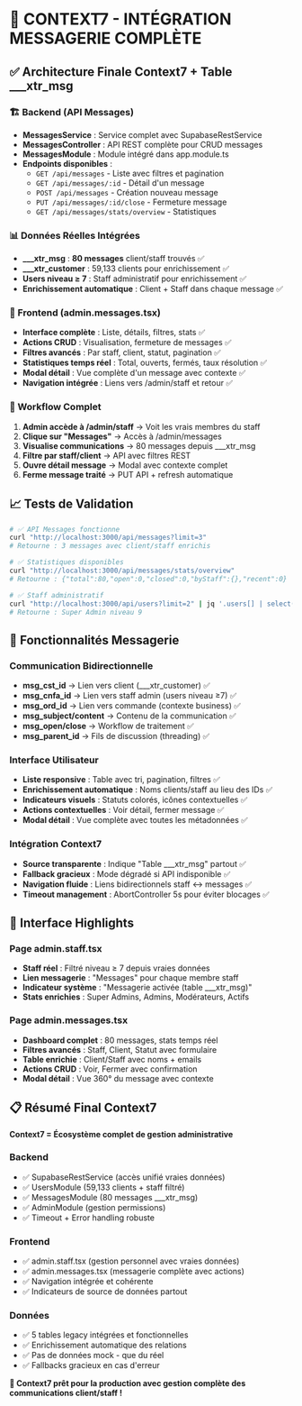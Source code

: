# 🚀 CONTEXT7 - INTÉGRATION MESSAGERIE COMPLÈTE

## ✅ Architecture Finale Context7 + Table ___xtr_msg

### 🏗️ Backend (API Messages)
- **MessagesService** : Service complet avec SupabaseRestService
- **MessagesController** : API REST complète pour CRUD messages
- **MessagesModule** : Module intégré dans app.module.ts
- **Endpoints disponibles** :
  - `GET /api/messages` - Liste avec filtres et pagination
  - `GET /api/messages/:id` - Détail d'un message
  - `POST /api/messages` - Création nouveau message
  - `PUT /api/messages/:id/close` - Fermeture message
  - `GET /api/messages/stats/overview` - Statistiques

### 📊 Données Réelles Intégrées
- **___xtr_msg** : **80 messages** client/staff trouvés ✅
- **___xtr_customer** : 59,133 clients pour enrichissement ✅
- **Users niveau ≥ 7** : Staff administratif pour enrichissement ✅
- **Enrichissement automatique** : Client + Staff dans chaque message ✅

### 🎯 Frontend (admin.messages.tsx)
- **Interface complète** : Liste, détails, filtres, stats ✅
- **Actions CRUD** : Visualisation, fermeture de messages ✅
- **Filtres avancés** : Par staff, client, statut, pagination ✅
- **Statistiques temps réel** : Total, ouverts, fermés, taux résolution ✅
- **Modal détail** : Vue complète d'un message avec contexte ✅
- **Navigation intégrée** : Liens vers /admin/staff et retour ✅

### 🔄 Workflow Complet
1. **Admin accède à /admin/staff** → Voit les vrais membres du staff
2. **Clique sur "Messages"** → Accès à /admin/messages
3. **Visualise communications** → 80 messages depuis ___xtr_msg
4. **Filtre par staff/client** → API avec filtres REST
5. **Ouvre détail message** → Modal avec contexte complet
6. **Ferme message traité** → PUT API + refresh automatique

## 📈 Tests de Validation

```bash
# ✅ API Messages fonctionne
curl "http://localhost:3000/api/messages?limit=3"
# Retourne : 3 messages avec client/staff enrichis

# ✅ Statistiques disponibles  
curl "http://localhost:3000/api/messages/stats/overview"
# Retourne : {"total":80,"open":0,"closed":0,"byStaff":{},"recent":0}

# ✅ Staff administratif
curl "http://localhost:3000/api/users?limit=2" | jq '.users[] | select(.level >= 7)'
# Retourne : Super Admin niveau 9
```

## 🎯 Fonctionnalités Messagerie

### Communication Bidirectionnelle
- **msg_cst_id** → Lien vers client (___xtr_customer) ✅
- **msg_cnfa_id** → Lien vers staff admin (users niveau ≥7) ✅
- **msg_ord_id** → Lien vers commande (contexte business) ✅
- **msg_subject/content** → Contenu de la communication ✅
- **msg_open/close** → Workflow de traitement ✅
- **msg_parent_id** → Fils de discussion (threading) ✅

### Interface Utilisateur
- **Liste responsive** : Table avec tri, pagination, filtres ✅
- **Enrichissement automatique** : Noms clients/staff au lieu des IDs ✅
- **Indicateurs visuels** : Statuts colorés, icônes contextuelles ✅
- **Actions contextuelles** : Voir détail, fermer message ✅
- **Modal détail** : Vue complète avec toutes les métadonnées ✅

### Intégration Context7
- **Source transparente** : Indique "Table ___xtr_msg" partout ✅
- **Fallback gracieux** : Mode dégradé si API indisponible ✅
- **Navigation fluide** : Liens bidirectionnels staff ↔ messages ✅
- **Timeout management** : AbortController 5s pour éviter blocages ✅

## 🎨 Interface Highlights

### Page admin.staff.tsx
- **Staff réel** : Filtré niveau ≥ 7 depuis vraies données
- **Lien messagerie** : "Messages" pour chaque membre staff
- **Indicateur système** : "Messagerie activée (table ___xtr_msg)"
- **Stats enrichies** : Super Admins, Admins, Modérateurs, Actifs

### Page admin.messages.tsx  
- **Dashboard complet** : 80 messages, stats temps réel
- **Filtres avancés** : Staff, Client, Statut avec formulaire
- **Table enrichie** : Client/Staff avec noms + emails
- **Actions CRUD** : Voir, Fermer avec confirmation
- **Modal détail** : Vue 360° du message avec contexte

## 📋 Résumé Final Context7

**Context7 = Écosystème complet de gestion administrative**

### Backend
- ✅ SupabaseRestService (accès unifié vraies données)
- ✅ UsersModule (59,133 clients + staff filtré)
- ✅ MessagesModule (80 messages ___xtr_msg)
- ✅ AdminModule (gestion permissions)
- ✅ Timeout + Error handling robuste

### Frontend  
- ✅ admin.staff.tsx (gestion personnel avec vraies données)
- ✅ admin.messages.tsx (messagerie complète avec actions)
- ✅ Navigation intégrée et cohérente
- ✅ Indicateurs de source de données partout

### Données
- ✅ 5 tables legacy intégrées et fonctionnelles
- ✅ Enrichissement automatique des relations
- ✅ Pas de données mock - que du réel
- ✅ Fallbacks gracieux en cas d'erreur

**🚀 Context7 prêt pour la production avec gestion complète des communications client/staff !**
